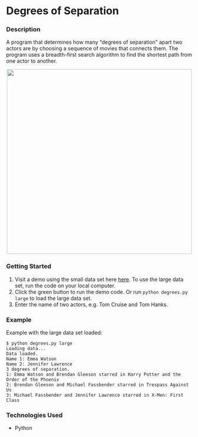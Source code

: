 # Degrees of Separation

### Description
A program that determines how many “degrees of separation” apart two actors are by choosing a sequence of movies that connects them. The program uses a breadth-first search algorithm to find the shortest path from one actor to another.

<p align="center">
  <img width="500" src="https://user-images.githubusercontent.com/74436899/122903111-0120d600-d347-11eb-8398-d63e0e97fd0d.jpg">
</p>

### Getting Started
1. Visit a demo using the small data set here [here](https://replit.com/@DanielTsiang/degrees). To use the large data set, run the code on your local computer.
2. Click the green button to run the demo code. Or run ```python degrees.py large``` to load the large data set.
3. Enter the name of two actors, e.g. Tom Cruise and Tom Hanks.

### Example
Example with the large data set loaded:
```
$ python degrees.py large
Loading data...
Data loaded.
Name 1: Emma Watson
Name 2: Jennifer Lawrence
3 degrees of separation.
1: Emma Watson and Brendan Gleeson starred in Harry Potter and the Order of the Phoenix
2: Brendan Gleeson and Michael Fassbender starred in Trespass Against Us
3: Michael Fassbender and Jennifer Lawrence starred in X-Men: First Class
```

### Technologies Used
* Python
